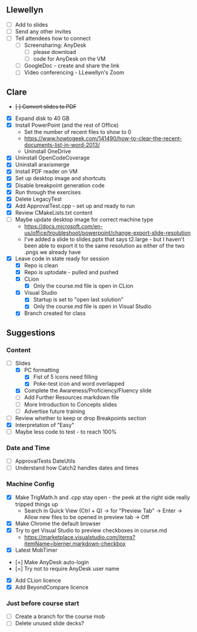 ## Llewellyn

* [ ] Add to slides
* [ ] Send any other invites
* [ ] Tell attendees how to connect
    * [ ] Screensharing: AnyDesk
        * [ ] please download
        * [ ] code for AnyDesk on the VM
    * [ ] GoogleDoc - create and share the link
    * [ ] Video conferencing - LLewellyn's Zoom

## Clare

* ~~[ ] Convert slides to PDF~~
* [x] Expand disk to 40 GB
* [x] Install PowerPoint (and the rest of Office)
    * Set the number of recent files to show to 0
    * https://www.howtogeek.com/141490/how-to-clear-the-recent-documents-list-in-word-2013/
    * Uninstall OneDrive
* [x] Uninstall OpenCodeCoverage
* [x] Uninstall araxismerge
* [x] Install PDF reader on VM
* [x] Set up desktop image and shortcuts
* [x] Disable breakpoint generation code
* [x] Run through the exercises
* [x] Delete LegacyTest
* [x] Add ApprovalTest.cpp - set up and ready to run
* [x] Review CMakeLists.txt content
* [ ] Maybe update desktop image for correct machine type
    * https://docs.microsoft.com/en-us/office/troubleshoot/powerpoint/change-export-slide-resolution
    * I've added a slide to slides.pptx that says t2.large - but I haven't been able to export it to the same resolution as either of the two .pngs we already have
* [x] Leave code in state ready for session
    * [x] Repo is clean
    * [x] Repo is uptodate - pulled and pushed
    * [x] CLion
        * [x] Only the course.md file is open in CLion
    * [x] Visual Studio
        * [x] Startup is set to "open last solution"
        * [x] Only the course.md file is open in Visual Studio
    * [x] Branch created for class

## Suggestions

### Content

* [ ] Slides
  * [x] PC formatting
    * [x] Fist of 5 icons need filling
    * [x] Poke-test icon and word overlapped
  * [x] Complete the Awareness/Proficiency/Fluency slide
  * [ ] Add Further Resources markdown file
  * [ ] More Introduction to Concepts slides
  * [ ] Advertise future training
* [ ] Review whether to keep or drop Breakpoints section
* [x] Interpretation of "Easy"
* [ ] Maybe less code to test - to reach 100%

### Date and Time

* [ ] ApprovalTests DateUtils
* [ ] Understand how Catch2 handles dates and times

### Machine Config

* [x] Make TrigMath.h and .cpp stay open - the peek at the right side really tripped things up
    * Search in Quick View (Ctrl + Q) -> for "Preview Tab" -> Enter -> Allow new files to be opened in preview tab -> Off
* [x] Make Chrome the default browser
* [x] Try to get Visual Studio to preview checkboxes in course.md
    * https://marketplace.visualstudio.com/items?itemName=bierner.markdown-checkbox
* [x] Latest MobTimer
* [=] Make AnyDesk auto-login
* [=] Try not to require AnyDesk user name
* [x] Add CLion licence
* [x] Add BeyondCompare licence

### Just before course start

* [ ] Create a branch for the course mob
* [ ] Delete unused slide decks?
